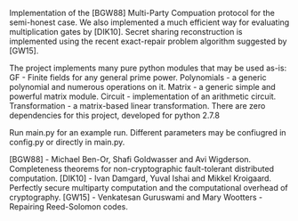 Implementation of the [BGW88] Multi-Party Compuation protocol for the semi-honest case.
We also implemented a much efficient way for evaluating multiplication gates by [DIK10].
Secret sharing reconstruction is implemented using the recent exact-repair problem algorithm suggested by [GW15].

The project implements many pure python modules that may be used as-is:
GF - Finite fields for any general prime power.
Polynomials - a generic polynomial and numerous operations on it.
Matrix - a generic simple and powerful matrix module.
Circuit - implementation of an arithmetic circuit.
Transformation - a matrix-based linear transformation.
There are zero dependencies for this project, developed for python 2.7.8

Run main.py for an example run. Different parameters may be confiugred in config.py or directly in main.py.

[BGW88] - Michael Ben-Or, Shafi Goldwasser and Avi Wigderson. Completeness theorems for non-cryptographic fault-tolerant distributed computation.
[DIK10] - Ivan Damgard, Yuval Ishai and Mikkel Kroigaard. Perfectly secure multiparty computation and the computational overhead of cryptography.
[GW15]  - Venkatesan Guruswami and Mary Wootters - Repairing Reed-Solomon codes.